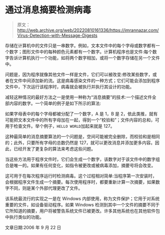 # 通过消息摘要检测病毒

> 原文：<http://web.archive.org/web/20220810161336/https://imrannazar.com/Virus-Detection-with-Message-Digests>

存储在计算机中的文件只是一串数字。例如，文本文件中的每个字母或数字都有一个数字；图形文件中的每种颜色元素都有一个数字。计算机程序也是文件:每个数字告诉计算机执行一个功能，如将两个数字相加，或将一个数字存储在另一个文件中。

问题是，因为程序就像其他文件一样是文件，它们可以被改变:修改某些数字，或者在文件中间添加新的流。这是病毒感染文件的一种方式；它们可能会添加到程序文件中，下次运行该程序时，病毒就会被执行并执行其设计的功能。

减轻这种情况的最好方法之一是使用一种称为“消息摘要”的技术:一个描述文件全部内容的数字。一个简单的例子是如下所示的算法:

如果字母表中的每个字母都被分配了一个数字，A 是 1，B 是 2，依此类推，就有可能把文本文件中的所有字母加在一起，得到一个“校验和”；文件内容的总和，可用于检查文件。举个例子，`HELLO WORLD`加起来就是 127。

这种最简单的消息摘要算法的一个问题是，空间可能被完全删除，而校验和是相同的；此外，只要所有字母的总数仍然是 127，就可以更改消息并添加更多内容。因此，已经开发了更复杂的算法来考虑这些问题。

当这些方法用于程序文件时，它们会生成一个数字，该数字对于该文件中的数字组合是唯一的。如果有任何变化，如指令被更改或被病毒添加，摘要号将会改变。

这可用于在每次程序运行时检测病毒。这个过程相对简单:当程序第一次安装时，会根据程序文件生成一个摘要。每次使用程序时，都要重新计算一次摘要，如果数字不同，则是某个外部代理更改了文件。

该系统最流行的实现之一是在 Windows 内部使用，称为文件保护；它用于对系统重要的文件，如设备驱动程序。如果 Windows 检测到其中一个文件的摘要不同于它所知道的摘要，用户将被警告系统文件已被更改。许多其他系统也在其他软件包中执行类似的功能。

文章日期:2006 年 9 月 22 日